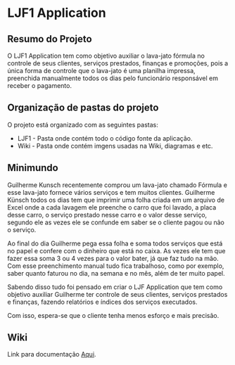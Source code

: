 # LJF1 Application

## Resumo do Projeto

O LJF1 Application tem como objetivo auxiliar o lava-jato fórmula no controle de seus clientes, serviços prestados, finanças e promoções, pois a única forma de controle que o lava-jato é uma planilha impressa, preenchida manualmente todos os dias pelo funcionário responsável em receber o pagamento.

## Organização de pastas do projeto

O projeto está organizado com as seguintes pastas:

- LJF1 - Pasta onde contém todo o código fonte da aplicação.
- Wiki - Pasta onde contém imgens usadas na Wiki, diagramas e etc.

## Minimundo

Guilherme Kunsch recentemente comprou um lava-jato chamado Fórmula e esse lava-jato fornece vários serviços e tem muitos clientes. Guilherme Künsch todos os dias tem que imprimir uma folha criada em um arquivo de Excel onde a cada lavagem ele preenche o carro que foi lavado, a placa desse carro, o serviço prestado nesse carro e o valor desse serviço, segundo ele as vezes ele se confunde em saber se o cliente pagou ou não o serviço.

Ao final do dia Guilherme pega essa folha e soma todos serviços que está no papel e confere com o dinheiro que está no caixa. As vezes ele tem que fazer essa soma 3 ou 4 vezes para o valor bater, já que faz tudo na mão. Com esse preenchimento manual tudo fica trabalhoso, como por exemplo, saber quanto faturou no dia, na semana e no mês, além de ter muito papel.

Sabendo disso tudo foi pensado em criar o LJF Application que tem como objetivo auxiliar Guilherme ter controle de seus clientes, serviços prestados e finanças, fazendo relatórios e índices dos serviços executados.

Com isso, espera-se que o cliente tenha menos esforço e mais precisão.

## Wiki

Link para documentação [Aqui](https://github.com/Cassianokunsch/LJF1/wiki).
